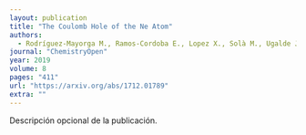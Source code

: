 ```yaml
---
layout: publication
title: "The Coulomb Hole of the Ne Atom"
authors:
  - Rodríguez-Mayorga M., Ramos-Cordoba E., Lopez X., Solà M., Ugalde J. M., Matito E.
journal: "ChemistryOpen"
year: 2019
volume: 8
pages: "411"
url: "https://arxiv.org/abs/1712.01789"
extra: ""
---
```


Descripción opcional de la publicación.
